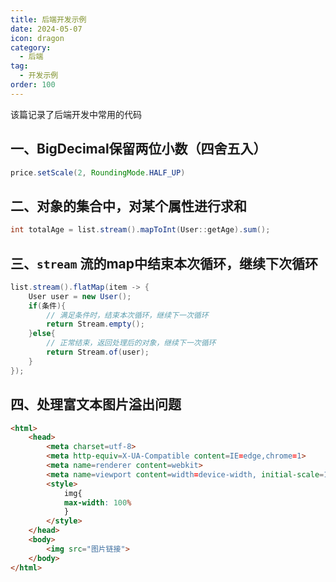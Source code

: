 ```yaml
---
title: 后端开发示例
date: 2024-05-07
icon: dragon
category:
  - 后端
tag:
  - 开发示例
order: 100
---
```


该篇记录了后端开发中常用的代码

<!-- more -->

## 一、BigDecimal保留两位小数（四舍五入）

```java
price.setScale(2, RoundingMode.HALF_UP)
```

## 二、对象的集合中，对某个属性进行求和

```java
int totalAge = list.stream().mapToInt(User::getAge).sum();
```

## 三、`stream` 流的map中结束本次循环，继续下次循环

```java
list.stream().flatMap(item -> {
	User user = new User();
	if(条件){
		// 满足条件时，结束本次循环，继续下一次循环
		return Stream.empty();
	}else{
		// 正常结束，返回处理后的对象，继续下一次循环
		return Stream.of(user);
	}
});
```


## 四、处理富文本图片溢出问题

```html
<html>
	<head>
		<meta charset=utf-8>
		<meta http-equiv=X-UA-Compatible content=IE=edge,chrome=1>
		<meta name=renderer content=webkit>
		<meta name=viewport content=width=device-width, initial-scale=1, maximum-scale=1, user-scalable=no>
		<style>
			img{
			max-width: 100%
			}
		</style>
	</head>
	<body>
		<img src="图片链接">
	</body>
</html>
```